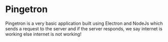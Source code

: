 # Pingetron

Pingetron is a very basic application built using Electron and NodeJs which sends a request to the server and if the server responds, we say internet is working else internet is not working!
